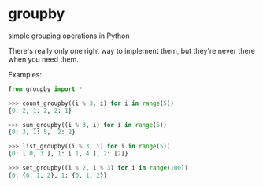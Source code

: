 # groupby
simple grouping operations in Python

There's really only one right way to implement them, but they're never there when you need them.

Examples:

```python
from groupby import *

>>> count_groupby((i % 3, i) for i in range(5))
{0: 2, 1: 2, 2: 1}

>>> sum_groupby((i % 3, i) for i in range(5))
{0: 3, 1: 5,  2: 2}

>>> list_groupby((i % 3, i) for i in range(5))
{0: [ 0, 3 ], 1: [ 1, 4 ], 2: [2]}

>>> set_groupby((i % 2, i % 3) for i in range(100))
{0: {0, 1, 2}, 1: {0, 1, 2}}
```
